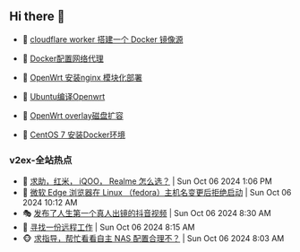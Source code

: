 ## Hi there 👋

<!--
**dkyg666/dkyg666** is a ✨ _special_ ✨ repository because its `README.md` (this file) appears on your GitHub profile.

Here are some ideas to get you started:

- 🔭 I’m currently working on ...
- 🌱 I’m currently learning ...
- 👯 I’m looking to collaborate on ...
- 🤔 I’m looking for help with ...
- 💬 Ask me about ...
- 📫 How to reach me: ...
- 😄 Pronouns: ...
- ⚡ Fun fact: ...
-->

<!-- BLOG-POST-LIST:START -->
- 🦩 [cloudflare worker 搭建一个 Docker 镜像源](http://blog.1996099.xyz/archives/cloudflare-worker-da-jian-yi-ge-docker-jing-xiang-zhan) 

- 🚦 [Docker配置网络代理](http://blog.1996099.xyz/archives/dockerpei-zhi-wang-luo-dai-li) 

- 🫶 [OpenWrt 安装nginx 模块化部署](http://blog.1996099.xyz/archives/openwrt-an-zhuang-nginx-mo-kuai-hua-bu-shu) 

- 🦄 [Ubuntu编译Openwrt](http://blog.1996099.xyz/archives/ubuntuzi-bian-yi-openwrt) 

- 🐻 [OpenWrt overlay磁盘扩容](http://blog.1996099.xyz/archives/openwrt-overlay) 

- 🤖 [CentOS 7 安装Docker环境](http://blog.1996099.xyz/archives/centos-docker) 
<!-- BLOG-POST-LIST:END -->

### v2ex-全站热点
<!-- v2ex:START -->
- 🥸 [求助，红米， iQOO， Realme 怎么选？](https://www.v2ex.com/t/1077932#reply10) | Sun Oct 06 2024 1:06 PM
- 🤗 [微软 Edge 浏览器在 Linux （fedora）主机名变更后拒绝启动](https://www.v2ex.com/t/1077919#reply2) | Sun Oct 06 2024 10:12 AM
- 🎭 [发布了人生第一个真人出镜的抖音视频](https://www.v2ex.com/t/1077909#reply20) | Sun Oct 06 2024 8:30 AM
- 🥷 [寻找一份远程工作](https://www.v2ex.com/t/1077908#reply2) | Sun Oct 06 2024 8:15 AM
- 🐵 [求指导，帮忙看看自主 NAS 配置合理不？](https://www.v2ex.com/t/1077905#reply29) | Sun Oct 06 2024 8:03 AM<!-- v2ex:END -->

